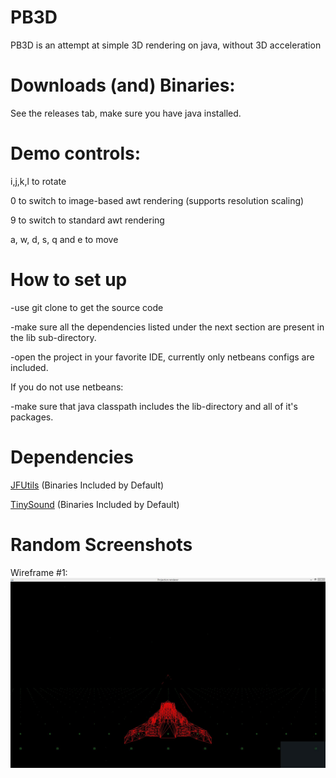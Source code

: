 # PB3D
PB3D is an attempt at simple 3D rendering on java, without 3D acceleration

# Downloads (and) Binaries:
See the releases tab, make sure you have java installed.
# Demo controls: 
i,j,k,l to rotate

0 to switch to image-based awt rendering (supports resolution scaling)

9 to switch to standard awt rendering

a, w, d, s, q and e to move

# How to set up
-use git clone to get the source code

-make sure all the dependencies listed under the next section are present in the lib sub-directory.

-open the project in your favorite IDE, currently only netbeans configs are included.

If you do not use netbeans:

-make sure that java classpath includes the lib-directory and all of it's packages.

# Dependencies
[JFUtils](https://github.com/jonnelafin/JFUtils) (Binaries Included by Default)

[TinySound](https://github.com/finnkuusisto/TinySound) (Binaries Included by Default)

# Random Screenshots
Wireframe #1:
![Wireframe #1](Capture.JPG)
